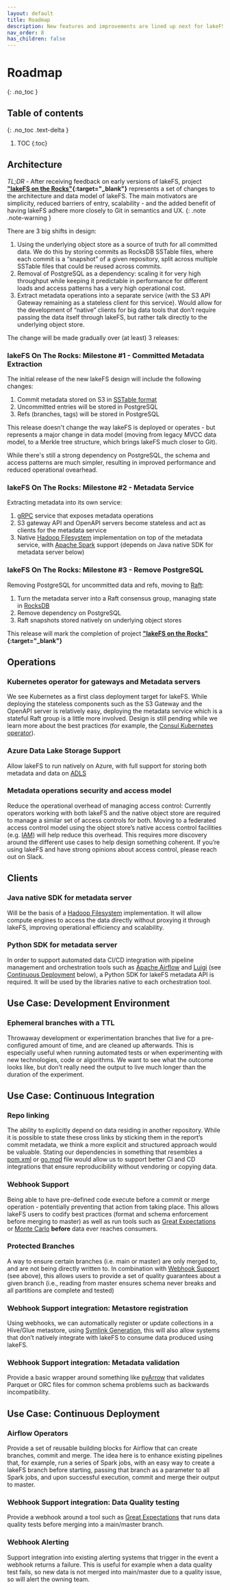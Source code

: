 ```yaml
---
layout: default
title: Roadmap
description: New features and improvements are lined up next for lakeFS. We would love you to be part of building lakeFS’s roadmap.
nav_order: 8
has_children: false
---
```


# Roadmap
{: .no_toc }

## Table of contents
{: .no_toc .text-delta }

1. TOC
{:toc}


## Architecture

_TL;DR_ - After receiving feedback on early versions of lakeFS, project **["lakeFS on the Rocks"](https://docs.google.com/document/d/1jzD7-jun-tdU5BGapmnMBe9ovSzBvTNjXCcVztV07A4/edit?usp=sharing){:target="_blank"}** represents a set of changes to the architecture and data model of lakeFS. The main motivators are simplicity, reduced barriers of entry, scalability -  and the added benefit of having lakeFS adhere more closely to Git in semantics and UX.
{: .note .note-warning }

There are 3 big shifts in design:


1. Using the underlying object store as a source of truth for all committed data. We do this by storing commits as RocksDB SSTable files, where each commit is a “snapshot” of a given repository, split across multiple SSTable files that could be reused across commits.
1. Removal of PostgreSQL as a dependency: scaling it for very high throughput while keeping it predictable in performance for different loads and access patterns has a very high operational cost.
1. Extract metadata operations into a separate service (with the S3 API Gateway remaining as a stateless client for this service). Would allow for the development of “native” clients for big data tools that don’t require passing the data itself through lakeFS, but rather talk directly to the underlying object store.

The change will be made gradually over (at least) 3 releases:

### lakeFS On The Rocks: Milestone #1 - Committed Metadata Extraction
The initial release of the new lakeFS design will include the following changes:
1. Commit metadata stored on S3 in [SSTable format](https://blog.lowentropy.info/topics/deep-into-rocksdb/sstable-format-blockbased)
1. Uncommitted entries will be stored in PostgreSQL
1. Refs (branches, tags) will be stored in PostgreSQL

This release doesn't change the way lakeFS is deployed or operates - but represents a major change in data model (moving from legacy MVCC data model, to a Merkle tree structure, which brings lakeFS much closer to Git).

While there's still a strong dependency on PostgreSQL, the schema and access patterns are much simpler, resulting in improved performance and reduced operational ovearhead.

### lakeFS On The Rocks: Milestone #2  - Metadata Service
Extracting metadata into its own service:
1. [gRPC](https://grpc.io/) service that exposes metadata operations
1. S3 gateway API and OpenAPI servers become stateless and act as clients for the metadata service
1. Native [Hadoop Filesystem](http://hadoop.apache.org/docs/stable/api/org/apache/hadoop/fs/FileSystem.html) implementation on top of the metadata service, with [Apache Spark](https://spark.apache.org/) support (depends on Java native SDK for metadata server below)

### lakeFS On The Rocks: Milestone #3 - Remove PostgreSQL
Removing PostgreSQL for uncommitted data and refs, moving to [Raft](https://raft.github.io/):
1. Turn the metadata server into a Raft consensus group, managing state in [RocksDB](https://rocksdb.org/)
1. Remove dependency on PostgreSQL
1. Raft snapshots stored natively on underlying object stores

This release will mark the completion of project **["lakeFS on the Rocks"](https://docs.google.com/document/d/1jzD7-jun-tdU5BGapmnMBe9ovSzBvTNjXCcVztV07A4/edit?usp=sharing){:target="_blank"}** 

## Operations


### Kubernetes operator for gateways and Metadata servers
We see Kubernetes as a first class deployment target for lakeFS. While deploying the stateless components such as the S3 Gateway and the OpenAPI server is relatively easy, deploying the metadata service which is a stateful Raft group is a little more involved. Design is still pending while we learn more about the best practices (for example, the [Consul Kubernetes operator](https://www.consul.io/docs/k8s/installation/install#architecture)).

### Azure Data Lake Storage Support
Allow lakeFS to run natively on Azure, with full support for storing both metadata and data on [ADLS](https://azure.microsoft.com/en-us/services/storage/data-lake-storage/)

### Metadata operations security and access model
Reduce the operational overhead of managing access control: Currently operators working with both lakeFS and the native object store are required to manage a similar set of access controls for both.
Moving to a federated access control model using the object store’s native access control facilities (e.g. [IAM](https://aws.amazon.com/iam/)) will help reduce this overhead. This requires more discovery around the different use cases to help design something coherent. If you’re using lakeFS and have strong opinions about access control, please reach out on Slack.

## Clients


### Java native SDK for metadata server
Will be the basis of a [Hadoop Filesystem](http://hadoop.apache.org/docs/stable/api/org/apache/hadoop/fs/FileSystem.html) implementation. It will allow compute engines to access the data directly without proxying it through lakeFS, improving operational efficiency and scalability.

### Python SDK for metadata server
In order to support automated data CI/CD integration with pipeline management and orchestration tools such as [Apache Airflow](https://airflow.apache.org/) and [Luigi](https://luigi.readthedocs.io/en/stable/) (see [Continuous Deployment](#use-case-continuous-deployment) below), a Python SDK for lakeFS metadata API is required. It will be used by the libraries native to each orchestration tool.

## Use Case: Development Environment

### Ephemeral branches with a TTL
Throwaway development or experimentation branches that live for a pre-configured amount of time, and are cleaned up afterwards. This is especially useful when running automated tests or when experimenting with new technologies, code or algorithms. We want to see what the outcome looks like, but don’t really need the output to live much longer than the duration of the experiment.


## Use Case: Continuous Integration

### Repo linking
The ability to explicitly depend on data residing in another repository. While it is possible to state these cross links by sticking them in the report’s commit metadata, we think a more explicit and structured approach would be valuable. Stating our dependencies in something that resembles a [pom.xml](https://maven.apache.org/guides/introduction/introduction-to-the-pom.html#:~:text=A%20Project%20Object%20Model%20or,default%20values%20for%20most%20projects.) or [go.mod](https://github.com/golang/go/wiki/Modules#gomod) file would allow us to support better CI and CD integrations that ensure reproducibility without vendoring or copying data.

### Webhook Support
Being able to have pre-defined code execute before a commit or merge operation - potentially preventing that action from taking place. This allows lakeFS users to codify best practices (format and schema enforcement before merging to master) as well as run tools such as [Great Expectations](https://greatexpectations.io/) or [Monte Carlo](https://www.montecarlodata.com/) **before** data ever reaches consumers. 

### Protected Branches
A way to ensure certain branches (i.e. main or master) are only merged to, and are not being directly written to. In combination with [Webhook Support](#webhook-support) (see above), this allows users to provide a set of quality guarantees about a given branch (i.e., reading from 
master ensures schema never breaks and all partitions are complete and tested)

### Webhook Support integration: Metastore registration
Using webhooks, we can automatically register or update collections in a Hive/Glue metastore, using [Symlink Generation](https://docs.lakefs.io/using/glue_hive_metastore.html#create-symlink), this will also allow systems that don’t natively integrate with lakeFS to consume data produced using lakeFS.

### Webhook Support integration: Metadata validation
Provide a basic wrapper around something like [pyArrow](https://pypi.org/project/pyarrow/) that validates Parquet or ORC files for common schema problems such as backwards incompatibility.

## Use Case: Continuous Deployment

### Airflow Operators
Provide a set of reusable building blocks for Airflow that can create branches, commit and merge. The idea here is to enhance existing pipelines that, for example, run a series of Spark jobs, with an easy way to create a lakeFS branch before starting, passing that branch as a parameter to all Spark jobs, and upon successful execution, commit and merge their output to master.

### Webhook Support integration: Data Quality testing
Provide a webhook around a tool such as [Great Expectations](https://greatexpectations.io/) that runs data quality tests before merging into a main/master branch.


### Webhook Alerting
Support integration into existing alerting systems that trigger in the event a webhook returns a failure. This is useful for example when a data quality test fails, so new data is not merged into main/master due to a quality issue, so will alert the owning team.
